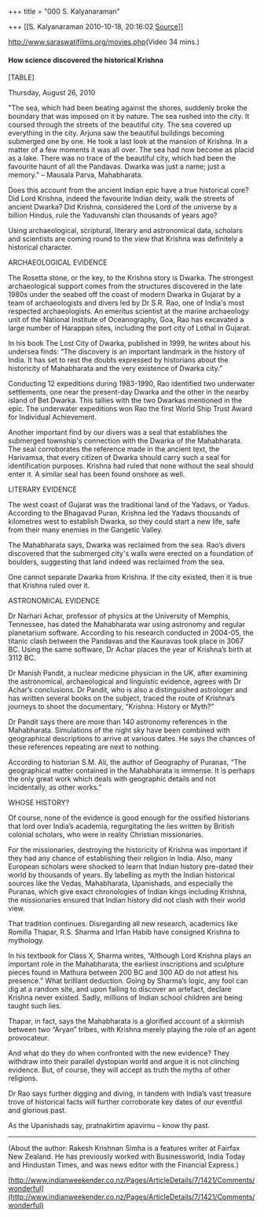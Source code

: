 +++
title = "000 S. Kalyanaraman"

+++
[[S. Kalyanaraman	2010-10-18, 20:16:02 [Source](https://groups.google.com/g/bvparishat/c/AVNja8za4cA)]]



<http://www.saraswatifilms.org/movies.php>(Video 34 mins.)

  

#### How science discovered the historical Krishna

[TABLE]

Thursday, August 26, 2010

"The sea, which had been beating against the shores, suddenly broke the boundary that was imposed on it by nature. The sea rushed into the city. It coursed through the streets of the beautiful city. The sea covered up everything in the city. Arjuna saw the beautiful buildings becoming submerged one by one. He took a last look at the mansion of Krishna. In a matter of a few moments it was all over. The sea had now become as placid as a lake. There was no trace of the beautiful city, which had been the favourite haunt of all the Pandavas. Dwarka was just a name; just a memory." – Mausala Parva, Mahabharata.  
  
Does this account from the ancient Indian epic have a true historical core? Did Lord Krishna, indeed the favourite Indian deity, walk the streets of ancient Dwarka? Did Krishna, considered the Lord of the universe by a billion Hindus, rule the Yaduvanshi clan thousands of years ago?

Using archaeological, scriptural, literary and astronomical data, scholars and scientists are coming round to the view that Krishna was definitely a historical character.

ARCHAEOLOGICAL EVIDENCE

The Rosetta stone, or the key, to the Krishna story is Dwarka. The strongest archaeological support comes from the structures discovered in the late 1980s under the seabed off the coast of modern Dwarka in Gujarat by a team of archaeologists and divers led by Dr S.R. Rao, one of India's most respected archaeologists. An emeritus scientist at the marine archaeology unit of the National Institute of Oceanography, Goa, Rao has excavated a large number of Harappan sites, including the port city of Lothal in Gujarat.

In his book The Lost City of Dwarka, published in 1999, he writes about his undersea finds: “The discovery is an important landmark in the history of India. It has set to rest the doubts expressed by historians about the historicity of Mahabharata and the very existence of Dwarka city.”

Conducting 12 expeditions during 1983-1990, Rao identified two underwater settlements, one near the present-day Dwarka and the other in the nearby island of Bet Dwarka. This tallies with the two Dwarkas mentioned in the epic. The underwater expeditions won Rao the first World Ship Trust Award for Individual Achievement.

Another important find by our divers was a seal that establishes the submerged township's connection with the Dwarka of the Mahabharata. The seal corroborates the reference made in the ancient text, the Harivamsa, that every citizen of Dwarka should carry such a seal for identification purposes. Krishna had ruled that none without the seal should enter it. A similar seal has been found onshore as well.

LITERARY EVIDENCE

The west coast of Gujarat was the traditional land of the Yadavs, or Yadus. According to the Bhagavad Puran, Krishna led the Yadavs thousands of kilometres west to establish Dwarka, so they could start a new life, safe from their many enemies in the Gangetic Valley.

The Mahabharata says, Dwarka was reclaimed from the sea. Rao’s divers discovered that the submerged city's walls were erected on a foundation of boulders, suggesting that land indeed was reclaimed from the sea.

One cannot separate Dwarka from Krishna. If the city existed, then it is true that Krishna ruled over it.

ASTRONOMICAL EVIDENCE

Dr Narhari Achar, professor of physics at the University of Memphis, Tennessee, has dated the Mahabharata war using astronomy and regular planetarium software. According to his research conducted in 2004-05, the titanic clash between the Pandavas and the Kauravas took place in 3067 BC. Using the same software, Dr Achar places the year of Krishna’s birth at 3112 BC.

Dr Manish Pandit, a nuclear medicine physician in the UK, after examining the astronomical, archaeological and linguistic evidence, agrees with Dr Achar’s conclusions. Dr Pandit, who is also a distinguished astrologer and has written several books on the subject, traced the route of Krishna’s journeys to shoot the documentary, “Krishna: History or Myth?”

Dr Pandit says there are more than 140 astronomy references in the Mahabharata. Simulations of the night sky have been combined with geographical descriptions to arrive at various dates. He says the chances of these references repeating are next to nothing.

According to historian S.M. Ali, the author of Geography of Puranas, “The geographical matter contained in the Mahabharata is immense. It is perhaps the only great work which deals with geographic details and not incidentally, as other works.”

WHOSE HISTORY?

Of course, none of the evidence is good enough for the ossified historians that lord over India’s academia, regurgitating the lies written by British colonial scholars, who were in reality Christian missionaries.

For the missionaries, destroying the historicity of Krishna was important if they had any chance of establishing their religion in India. Also, many European scholars were shocked to learn that Indian history pre-dated their world by thousands of years. By labelling as myth the Indian historical sources like the Vedas, Mahabharata, Upanishads, and especially the Puranas, which give exact chronologies of Indian kings including Krishna, the missionaries ensured that Indian history did not clash with their world view.

That tradition continues. Disregarding all new research, academics like Romilla Thapar, R.S. Sharma and Irfan Habib have consigned Krishna to mythology.

In his textbook for Class X, Sharma writes, “Although Lord Krishna plays an important role in the Mahabharata, the earliest inscriptions and sculpture pieces found in Mathura between 200 BC and 300 AD do not attest his presence.” What brilliant deduction. Going by Sharma’s logic, any fool can dig at a random site, and upon failing to discover an artefact, declare Krishna never existed. Sadly, millions of Indian school children are being taught such lies.

Thapar, in fact, says the Mahabharata is a glorified account of a skirmish between two “Aryan” tribes, with Krishna merely playing the role of an agent provocateur.

And what do they do when confronted with the new evidence? They withdraw into their parallel dystopian world and argue it is not clinching evidence. But, of course, they will accept as truth the myths of other religions.

Dr Rao says further digging and diving, in tandem with India’s vast treasure trove of historical facts will further corroborate key dates of our eventful and glorious past.

As the Upanishads say, pratnakirtim apavirnu – know thy past.

------------------------------------------------------------------------

  
(About the author: Rakesh Krishnan Simha is a features writer at Fairfax New Zealand. He has previously worked with Businessworld, India Today and Hindustan Times, and was news editor with the Financial Express.)

  

[http://www.indianweekender.co.nz/Pages/ArticleDetails/7/1421/Comments/wonderful](http://www.indianweekender.co.nz/Pages/ArticleDetails/7/1421/Comments/wonderful)


